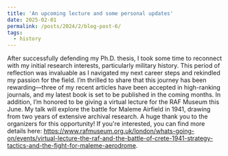 ```yaml
---
title: 'An upcoming lecture and some personal updates'
date: 2025-02-01
permalink: /posts/2024/2/blog-post-6/
tags:
  - history
---
```


 After successfully defending my Ph.D. thesis, I took some time to reconnect with my initial research interests, particularly military history. This period of reflection was invaluable as I navigated my next career steps and rekindled my passion for the field.
I’m thrilled to share that this journey has been rewarding—three of my recent articles have been accepted in high-ranking journals, and my latest book is set to be published in the coming months.
In addition, I’m honored to be giving a virtual lecture for the RAF Museum this June. My talk will explore the battle for Maleme Airfield in 1941, drawing from two years of extensive archival research. A huge thank you to the organizers for this opportunity!
If you're interested, you can find more details here: https://www.rafmuseum.org.uk/london/whats-going-on/events/virtual-lecture-the-raf-and-the-battle-of-crete-1941-strategy-tactics-and-the-fight-for-maleme-aerodrome.  